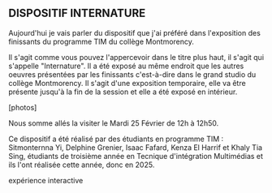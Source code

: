 ## DISPOSITIF INTERNATURE

Aujourd'hui je vais parler du dispositif que j'ai préféré dans l'exposition des finissants du programme TIM du collège Montmorency. 

Il s'agit comme vous pouvez l'appercevoir dans le titre plus haut, il s'agit qui s'appelle "Internature". Il a été exposé au même endroit que les autres oeuvres présentées par les finissants c'est-à-dire dans le grand studio du collège Montmorency. Il s'agit d'une exposition temporaire, elle va être présente jusqu'à la fin de la session et elle a été exposé en intérieur. 

[photos]

Nous somme allés la visiter le Mardi 25 Février de 12h à 12h50.

Ce dispositif a été réalisé par des étudiants en programme TIM : Sitmonternna Yi, Delphine Grenier, Isaac Fafard, Kenza El Harrif et Khaly Tia Sing, étudiants de troisième année en Tecnique d'intégration Multimédias et ils l'ont réalisée cette année, donc en 2025. 







expérience interactive 

